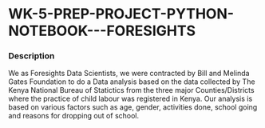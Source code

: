 # WK-5-PREP-PROJECT-PYTHON-NOTEBOOK---FORESIGHTS

### Description

We as Foresights Data Scientists, we were contracted by Bill and Melinda Gates Foundation to do a Data analysis based on the data collected by The Kenya National Bureau of Statictics from the three major Counties/Districts where the practice of child labour was registered in Kenya. Our analysis is based on various factors such as age, gender, activities done, school going and reasons for dropping out of school.


